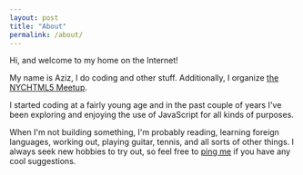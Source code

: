 ```yaml
---
layout: post
title: "About"
permalink: /about/
---
```

Hi, and welcome to my home on the Internet!

My name is Aziz, I do coding and other stuff. Additionally, I organize <a href="https://www.meetup.com/nychtml5/" target="_blank">the NYCHTML5 Meetup</a>.

I started coding at a fairly young age and in the past couple of years I've been exploring and enjoying the use of JavaScript for all kinds of purposes.

When I'm not building something, I'm probably reading, learning foreign languages, working out, playing guitar, tennis, and all sorts of other things. I always seek new hobbies to try out, so feel free to [ping me](/contact) if you have any cool suggestions.